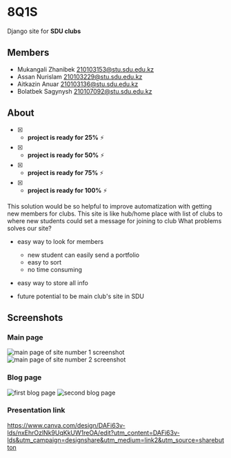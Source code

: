 # 8Q1S

Django site for **SDU clubs**

## Members
- Mukangali Zhanibek 210103153@stu.sdu.edu.kz
- Assan Nurislam 210103229@stu.sdu.edu.kz
- Aitkazin Anuar 210103136@stu.sdu.edu.kz
- Bolatbek Sagynysh 210107092@stu.sdu.edu.kz

## About
- [x] - **project is ready for 25%** :zap:
- [x] - **project is ready for 50%** ⚡
- [x] - **project is ready for 75%** ⚡
- [x] - **project is ready for 100%** ⚡

This solution would be so helpful to improve automatization with getting new members for clubs. This site is like hub/home place with list of clubs to where new students could set a message for joining to club 
What problems solves our site?

- easy way to look for members
  - new student can easily send a portfolio
  - easy to sort 
  - no time consuming
 
 
- easy way to store all info
- future potential to be main club's site in SDU


## Screenshots
### Main page
![main page of site number 1 screenshot](https://media.discordapp.net/attachments/905075566699483266/1107394910019141672/image.png?width=1365&height=662)
![main page of site number 2 screenshot](https://media.discordapp.net/attachments/905075566699483266/1107394984275103764/image.png?width=1365&height=662)
### Blog page
![first blog page](https://media.discordapp.net/attachments/905075566699483266/1107395041925804143/image.png?width=1380&height=662)
![second blog page](https://media.discordapp.net/attachments/905075566699483266/1107395106136391721/image.png?width=1372&height=662)

### Presentation link

https://www.canva.com/design/DAFi63v-lds/nxEhrOzlNk9UqKkUW1reOA/edit?utm_content=DAFi63v-lds&utm_campaign=designshare&utm_medium=link2&utm_source=sharebutton


